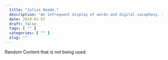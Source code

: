```yaml
---
  title: "Julius Reade."
  description: "An infrequent display of words and digital cacophony. I also code, write and dream."
  date: 2018-01-07
  draft: false
  tags: [ "" ]
  categories: [ "" ]
  slug: ""
---
```


Random Content that is not being used.